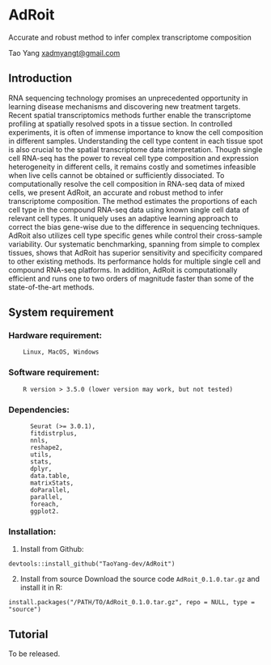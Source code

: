 # AdRoit
Accurate and robust method to infer complex transcriptome composition

Tao Yang <xadmyangt@gmail.com>

## Introduction
RNA sequencing technology promises an unprecedented opportunity in learning disease mechanisms and discovering new treatment targets. Recent spatial transcriptomics methods further enable the transcriptome profiling at spatially resolved spots in a tissue section. In controlled experiments, it is often of immense importance to know the cell composition in different samples. Understanding the cell type content in each tissue spot is also crucial to the spatial transcriptome data interpretation. Though single cell RNA-seq has the power to reveal cell type composition and expression heterogeneity in different cells, it remains costly and sometimes infeasible when live cells cannot be obtained or sufficiently dissociated. To computationally resolve the cell composition in RNA-seq data of mixed cells, we present AdRoit, an accurate and robust method to infer transcriptome composition. The method estimates the proportions of each cell type in the compound RNA-seq data using known single cell data of relevant cell types. It uniquely uses an adaptive learning approach to correct the bias gene-wise due to the difference in sequencing techniques. AdRoit also utilizes cell type specific genes while control their cross-sample variability. Our systematic benchmarking, spanning from simple to complex tissues, shows that AdRoit has superior sensitivity and specificity compared to other existing methods. Its performance holds for multiple single cell and compound RNA-seq platforms. In addition, AdRoit is computationally efficient and runs one to two orders of magnitude faster than some of the state-of-the-art methods. 

## System requirement
### Hardware requirement: 
        Linux, MacOS, Windows
### Software requirement: 
        R version > 3.5.0 (lower version may work, but not tested)
### Dependencies: 
          Seurat (>= 3.0.1),
          fitdistrplus,
          nnls,
          reshape2,
          utils,
          stats,
          dplyr, 
          data.table, 
          matrixStats, 
          doParallel,
          parallel,
          foreach, 
          ggplot2.
### Installation:
1. Install from Github:
```
devtools::install_github("TaoYang-dev/AdRoit")

```

2. Install from source
Download the source code `AdRoit_0.1.0.tar.gz` and install it in R:
```
install.packages("/PATH/TO/AdRoit_0.1.0.tar.gz", repo = NULL, type = "source")
```

## Tutorial
To be released.
